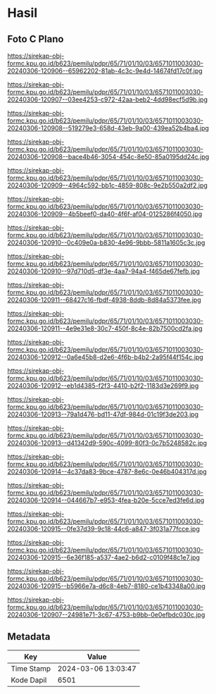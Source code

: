 # Hasil

## Foto C Plano

https://sirekap-obj-formc.kpu.go.id/b623/pemilu/pdpr/65/71/01/10/03/6571011003030-20240306-120906--65962202-81ab-4c3c-9e4d-14674fd17c0f.jpg

https://sirekap-obj-formc.kpu.go.id/b623/pemilu/pdpr/65/71/01/10/03/6571011003030-20240306-120907--03ee4253-c972-42aa-beb2-4dd98ecf5d9b.jpg

https://sirekap-obj-formc.kpu.go.id/b623/pemilu/pdpr/65/71/01/10/03/6571011003030-20240306-120908--519279e3-658d-43eb-9a00-439ea52b4ba4.jpg

https://sirekap-obj-formc.kpu.go.id/b623/pemilu/pdpr/65/71/01/10/03/6571011003030-20240306-120908--bace4b46-3054-454c-8e50-85a0195dd24c.jpg

https://sirekap-obj-formc.kpu.go.id/b623/pemilu/pdpr/65/71/01/10/03/6571011003030-20240306-120909--4964c592-bb1c-4859-808c-9e2b550a2df2.jpg

https://sirekap-obj-formc.kpu.go.id/b623/pemilu/pdpr/65/71/01/10/03/6571011003030-20240306-120909--4b5beef0-da40-4f6f-af04-0125286f4050.jpg

https://sirekap-obj-formc.kpu.go.id/b623/pemilu/pdpr/65/71/01/10/03/6571011003030-20240306-120910--0c409e0a-b830-4e96-9bbb-5811a1605c3c.jpg

https://sirekap-obj-formc.kpu.go.id/b623/pemilu/pdpr/65/71/01/10/03/6571011003030-20240306-120910--97d710d5-df3e-4aa7-94a4-f465de67fefb.jpg

https://sirekap-obj-formc.kpu.go.id/b623/pemilu/pdpr/65/71/01/10/03/6571011003030-20240306-120911--68427c16-fbdf-4938-8ddb-8d84a5373fee.jpg

https://sirekap-obj-formc.kpu.go.id/b623/pemilu/pdpr/65/71/01/10/03/6571011003030-20240306-120911--4e9e31e8-30c7-450f-8c4e-82b7500cd2fa.jpg

https://sirekap-obj-formc.kpu.go.id/b623/pemilu/pdpr/65/71/01/10/03/6571011003030-20240306-120912--0a6e45b8-d2e6-4f6b-b4b2-2a95f44f154c.jpg

https://sirekap-obj-formc.kpu.go.id/b623/pemilu/pdpr/65/71/01/10/03/6571011003030-20240306-120912--eb1d4385-f2f3-4410-b2f2-1183d3e269f9.jpg

https://sirekap-obj-formc.kpu.go.id/b623/pemilu/pdpr/65/71/01/10/03/6571011003030-20240306-120913--79a1d476-bd11-47df-984d-01c19f3de203.jpg

https://sirekap-obj-formc.kpu.go.id/b623/pemilu/pdpr/65/71/01/10/03/6571011003030-20240306-120913--d41342d9-590c-4099-80f3-0c7b5248582c.jpg

https://sirekap-obj-formc.kpu.go.id/b623/pemilu/pdpr/65/71/01/10/03/6571011003030-20240306-120914--4c37da83-9bce-4787-8e6c-0e46b404317d.jpg

https://sirekap-obj-formc.kpu.go.id/b623/pemilu/pdpr/65/71/01/10/03/6571011003030-20240306-120914--044667b7-e953-4fea-b20e-5cce7ed3fe6d.jpg

https://sirekap-obj-formc.kpu.go.id/b623/pemilu/pdpr/65/71/01/10/03/6571011003030-20240306-120915--0fe37d39-9c18-44c6-a847-3f031a77fcce.jpg

https://sirekap-obj-formc.kpu.go.id/b623/pemilu/pdpr/65/71/01/10/03/6571011003030-20240306-120915--6e36f185-a537-4ae2-b6d2-c0109f48c1e7.jpg

https://sirekap-obj-formc.kpu.go.id/b623/pemilu/pdpr/65/71/01/10/03/6571011003030-20240306-120915--b5966e7a-d6c8-4eb7-8180-ce1b43348a00.jpg

https://sirekap-obj-formc.kpu.go.id/b623/pemilu/pdpr/65/71/01/10/03/6571011003030-20240306-120907--24981e71-3c67-4753-b9bb-0e0efbdc030c.jpg


## Metadata

| Key        | Value               |
| ---------- | ------------------- |
| Time Stamp | 2024-03-06 13:03:47 |
| Kode Dapil | 6501                |



